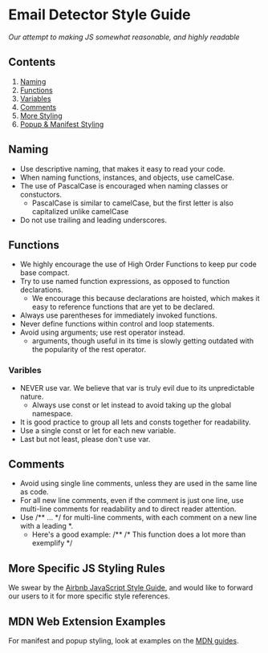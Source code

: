 # Email Detector Style Guide

*Our attempt to making JS somewhat reasonable, and highly readable*

## Contents
1. [Naming](#naming-sec)
2. [Functions](#functions-sec)
3. [Variables](#variables-sec)
4. [Comments](#comments-sec)
5. [More Styling](#airbnb-guide)
6. [Popup & Manifest Styling](#popup-examples) 


## <a name="naming-sec"></a>Naming
* Use descriptive naming, that makes it easy to read your code. 
* When naming functions, instances, and objects, use camelCase.
* The use of PascalCase is encouraged when naming classes or constuctors.
    * PascalCase is similar to camelCase, but the first letter is also capitalized unlike camelCase
* Do not use trailing and leading underscores. 


## <a name="functions-sec"></a>Functions 
* We highly encourage the use of High Order Functions to keep pur code base compact.
* Try to use named function expressions, as opposed to function declarations. 
    * We encourage this because declarations are hoisted, which makes it easy to reference functions that are yet to be declared.
* Always use parentheses for immediately invoked functions.
* Never define functions within control and loop statements. 
* Avoid using arguments; use rest operator instead.
    * arguments, though useful in its time is slowly getting outdated with the popularity of the rest operator. 


### <a name="variables-sec"></a>Varibles 
* NEVER use var. We believe that var is truly evil due to its unpredictable nature. 
    * Always use const or let instead to avoid taking up the global namespace. 
* It is good practice to group all lets and consts together for readability. 
* Use a single const or let for each new variable.
* Last but not least, please don't use var. 


## <a name="comments-sec"></a>Comments 
* Avoid using single line comments, unless they are used in the same line as code. 
* For all new line comments, even if the comment is just one line, use multi-line comments for readability and to direct reader attention.
* Use /** ... */ for multi-line comments, with each comment on a new line with a leading \*.
    * Here's a good example: 
    /**
    /* This function does a lot more than exemplify 
    */


## <a name="airbnb-guide"></a>More Specific JS Styling Rules

We swear by the [Airbnb JavaScript Style Guide](https://github.com/airbnb/javascript), and would like to forward our users to it for more specific style references.


## <a name="popup-examples"></a>MDN Web Extension Examples

For manifest and popup styling, look at examples on the [MDN guides](https://developer.mozilla.org/en-US/docs/Mozilla/Add-ons/WebExtensions/Examples).

